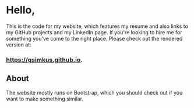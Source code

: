 # Hello, 
This is the code for my website, which features my resume and also links to my GitHub projects and my LinkedIn page. If you're looking to hire me for something you've come to the right place. Please check out the rendered version at:
### https://gsimkus.github.io.

## About

The website mostly runs on Bootstrap, which you should check out if you want to make something similar.

